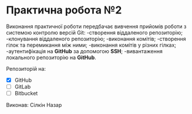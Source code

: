 # Практична робота №2

Виконання практичної роботи передбачає вивчення прийомів роботи з системою контролю версій Git:
-створення віддаленого репозиторію;
-клонування віддаленого репозиторію;
-виконання комітів;
-створення гілок та перемикання між ними;
-виконання комітів у різних гілках;
-аутентифікація на **GitHub** за допомогою **SSH**;
-вивантаження локального репозиторію на **GitHub**.

Репозиторій на:
- [x] GitHub
- [ ] GitLab
- [ ] Bitbucket

Виконав: Сілкін Назар

